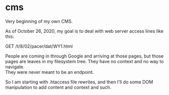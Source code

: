 # cms
Very beginning of my own CMS.

As of October 26, 2020, my goal is to deal with web server access lines like this:

GET /t/8/02/pacer/dat/WY1.html 

People are coming in through Google and arriving at those pages, but those pages are leaves in my filesystem tree.  They have no context and no way to navigate.  
They were never meant to be an endpoint.  

So I am starting with .htaccess file rewrites, and then I'll do some DOM manipulation to add content and context and such.
